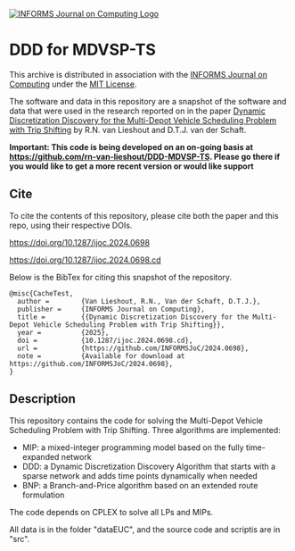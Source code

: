 [![INFORMS Journal on Computing Logo](https://INFORMSJoC.github.io/logos/INFORMS_Journal_on_Computing_Header.jpg)](https://pubsonline.informs.org/journal/ijoc)

# DDD for MDVSP-TS

This archive is distributed in association with the [INFORMS Journal on
Computing](https://pubsonline.informs.org/journal/ijoc) under the [MIT License](LICENSE).

The software and data in this repository are a snapshot of the software and data
that were used in the research reported on in the paper 
[Dynamic Discretization Discovery for the Multi-Depot Vehicle Scheduling Problem with Trip Shifting](https://doi.org/10.1287/ijoc.2024.0698) by R.N. van Lieshout and D.T.J. van der Schaft. 

**Important: This code is being developed on an on-going basis at 
https://github.com/rn-van-lieshout/DDD-MDVSP-TS. Please go there if you would like to
get a more recent version or would like support**

## Cite

To cite the contents of this repository, please cite both the paper and this repo, using their respective DOIs.

https://doi.org/10.1287/ijoc.2024.0698

https://doi.org/10.1287/ijoc.2024.0698.cd

Below is the BibTex for citing this snapshot of the repository.

```
@misc{CacheTest,
  author =        {Van Lieshout, R.N., Van der Schaft, D.T.J.},
  publisher =     {INFORMS Journal on Computing},
  title =         {{Dynamic Discretization Discovery for the Multi-Depot Vehicle Scheduling Problem with Trip Shifting}},
  year =          {2025},
  doi =           {10.1287/ijoc.2024.0698.cd},
  url =           {https://github.com/INFORMSJoC/2024.0698},
  note =          {Available for download at https://github.com/INFORMSJoC/2024.0698},
}  
```

## Description
 
This repository contains the code for solving the Multi-Depot Vehicle Scheduling Problem with Trip Shifting. Three algorithms are implemented: 

- MIP: a mixed-integer programming model based on the fully time-expanded network
- DDD: a Dynamic Discretization Discovery Algorithm that starts with a sparse network and adds time points dynamically when needed
- BNP: a Branch-and-Price algorithm based on an extended route formulation

The code depends on CPLEX to solve all LPs and MIPs. 

All data is in the folder "dataEUC", and the source code and scriptis are in "src". 
